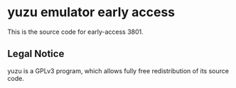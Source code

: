 yuzu emulator early access
=============

This is the source code for early-access 3801.

## Legal Notice

yuzu is a GPLv3 program, which allows fully free redistribution of its source code.
